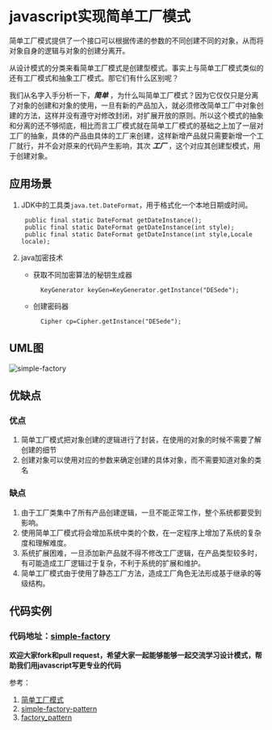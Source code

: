 # javascript实现简单工厂模式
简单工厂模式提供了一个接口可以根据传递的参数的不同创建不同的对象，从而将对象自身的逻辑与对象的创建分离开。

从设计模式的分类来看简单工厂模式是创建型模式。事实上与简单工厂模式类似的还有工厂模式和抽象工厂模式。那它们有什么区别呢？

我们从名字入手分析一下，***简单*** ，为什么叫简单工厂模式？因为它仅仅只是分离了对象的创建和对象的使用，一旦有新的产品加入，就必须修改简单工厂中对象创建的方法，这样并没有遵守对修改封闭，对扩展开放的原则。所以这个模式的抽象和分离的还不够彻底，相比而言工厂模式就在简单工厂模式的基础之上加了一层对工厂的抽象，具体的产品由具体的工厂来创建，这样新增产品就只需要新增一个工厂就行，并不会对原来的代码产生影响，其次 ***工厂*** ，这个对应其创建型模式，用于创建对象。

## 应用场景
1. JDK中的工具类`java.tet.DateFormat`，用于格式化一个本地日期或时间。
	
		public final static DateFormat getDateInstance();
		public final static DateFormat getDateInstance(int style);
		public final static DateFormat getDateInstance(int style,Locale locale);
		
2. java加密技术
	
	* 获取不同加密算法的秘钥生成器

			KeyGenerator keyGen=KeyGenerator.getInstance("DESede");
	
	* 创建密码器
	
			Cipher cp=Cipher.getInstance("DESede");



## UML图
![simple-factory](http://www.tutorialspoint.com/design_pattern/images/factory_pattern_uml_diagram.jpg)
## 优缺点
### 优点
1. 简单工厂模式把对象创建的逻辑进行了封装，在使用的对象的时候不需要了解创建的细节
2. 创建对象可以使用对应的参数来确定创建的具体对象，而不需要知道对象的类名

### 缺点
1. 由于工厂类集中了所有产品创建逻辑，一旦不能正常工作，整个系统都要受到影响。
2. 使用简单工厂模式将会增加系统中类的个数，在一定程序上增加了系统的复杂度和理解难度。
3. 系统扩展困难，一旦添加新产品就不得不修改工厂逻辑，在产品类型较多时，有可能造成工厂逻辑过于复杂，不利于系统的扩展和维护。
4. 简单工厂模式由于使用了静态工厂方法，造成工厂角色无法形成基于继承的等级结构。

## 代码实例

### 代码地址：[simple-factory](https://github.com/wangfulin/javascript-design-pattern/tree/master/simple-factory)

**欢迎大家fork和pull request，希望大家一起能够能够一起交流学习设计模式，帮助我们用javascript写更专业的代码**

参考：

1. [简单工厂模式](http://design-patterns.readthedocs.org/zh_CN/latest/creational_patterns/simple_factory.html)
2. [simple-factory-pattern](http://code.tutsplus.com/tutorials/design-patterns-the-simple-factory-pattern--cms-22345)
3. [factory_pattern](http://www.tutorialspoint.com/design_pattern/factory_pattern.htm)